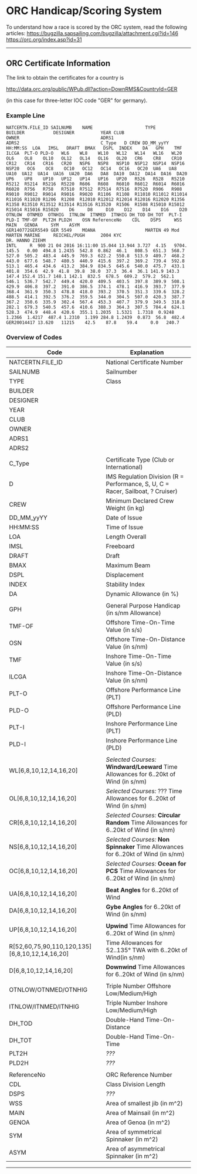 # ORC Handicap/Scoring System

To understand how a race is scored by the ORC system, read the following articles:
https://bugzilla.sapsailing.com/bugzilla/attachment.cgi?id=146
https://orc.org/index.asp?id=31

---

## ORC Certificate Information

The link to obtain the certificates for a country is

  http://data.orc.org/public/WPub.dll?action=DownRMS&CountryId=GER
  
(in this case for three-letter IOC code "GER" for germany).

### Example Line

```
NATCERTN.FILE_ID SAILNUMB    NAME                    TYPE              BUILDER           DESIGNER          YEAR CLUB                                OWNER                               ADRS1                               ADRS2                               C_Type   D CREW DD_MM_yyYY HH:MM:SS  LOA   IMSL   DRAFT  BMAX   DSPL  INDEX    DA   GPH    TMF    ILCGA  PLT-O PLD-O   WL6    WL8    WL10   WL12   WL14   WL16   WL20   OL6    OL8    OL10   OL12   OL14   OL16   OL20   CR6    CR8    CR10   CR12   CR14   CR16   CR20   NSP6   NSP8   NSP10  NSP12  NSP14  NSP16  NSP20   OC6    OC8    OC10   OC12   OC14   OC16   OC20  UA6   UA8   UA10  UA12  UA14  UA16  UA20  DA6   DA8  DA10  DA12  DA14  DA16  DA20   UP6    UP8    UP10   UP12   UP14   UP16   UP20   R526   R528   R5210  R5212  R5214  R5216  R5220  R606   R608   R6010  R6012  R6014  R6016  R6020  R756   R758   R7510  R7512  R7514  R7516  R7520  R906   R908   R9010  R9012  R9014  R9016  R9020  R1106  R1108  R11010 R11012 R11014 R11016 R11020 R1206  R1208  R12010 R12012 R12014 R12016 R12020 R1356  R1358 R13510 R13512 R13514 R13516 R13520  R1506  R1508 R15010 R15012 R15014 R15016 R15020    D6     D8     D10    D12    D14    D16    D20 OTNLOW  OTNMED  OTNHIG  ITNLOW  ITNMED  ITNHIG DH_TOD DH_TOT  PLT-I PLD-I TMF-OF  PLT2H PLD2H    OSN ReferenceNo    CDL    DSPS     WSS    MAIN   GENOA     SYM    ASYM
GER140772GER5549 GER 5549    MOANA                   MARTEN 49 Mod     MARTEN MARINE     REICHEL/PUGH      2004 KYC                                 DR. HANNO ZIEHM                                                                                             INTL     R  900 21 04 2016 16:11:00 15.044 13.944 3.727  4.15   9704. 145.5   0.00  494.8 1.2435  542.8  0.862  46.1   808.5  651.3  568.7  527.0  505.2  483.4  445.9  769.3  622.2  550.8  513.9  489.7  468.2  443.0  677.6  548.7  480.5  440.9  415.6  397.2  369.2  739.4  592.8  513.1  465.4  434.6  413.2  384.9  834.5  645.6  540.0  475.7  433.1  401.8  354.6  42.9  41.8  39.8  38.0  37.3  36.4  36.1 141.9 143.3 147.4 152.4 151.7 148.1 142.1  832.5  678.5  609.2  579.2  562.1  546.1  536.7  542.7  449.4  420.0  409.5  403.5  397.8  389.9  508.1  429.9  406.8  397.2  391.0  386.5  374.1  478.1  416.9  393.7  377.9  368.4  361.9  350.3  478.8  418.0  393.2  370.5  351.3  339.6  328.2  488.5  414.1  392.5  376.2  359.5  344.0  304.5  507.0  420.3  387.7  367.2  350.6  335.9  302.4  567.4  453.3  407.7  379.9  349.5  318.8  282.1  679.3  540.5  457.6  410.6  388.3  364.3  307.5  784.4  624.1  528.3  474.9  448.4  420.6  355.1 1.2035  1.5321  1.7318  0.9248  1.2366  1.4217  487.4 1.2310  1.199 284.8 1.2439  0.873  56.8  482.4 GER20014417 13.620   11215    42.5    87.8    59.4     0.0   240.7
```

### Overview of Codes

| Code | Explanation |
| ----------------- | --------------------------------------- |
| NATCERTN.FILE_ID  | National Certificate Number |
| SAILNUMB          | Sailnumber                  |
| TYPE              | Class                       |
| BUILDER           | |
| DESIGNER          | |
| YEAR              | |
| CLUB              | |
| OWNER             | |
| ADRS1             | |
| ADRS2             | |
|||
| C_Type            | Certificate Type (Club or International) |
| D                 | IMS Regulation Division (R = Performance, S, U, C = Racer, Sailboat, ? Cruiser) |
| CREW              | Minimum Declared Crew Weight (in kg) |
| DD_MM_yyYY        | Date of Issue |
| HH:MM:SS          | Time of Issue |
| LOA               | Length Overall
| IMSL              | Freeboard
| DRAFT             | Draft
| BMAX              | Maximum Beam
| DSPL              | Displacement
| INDEX             | Stability Index
| DA                | Dynamic Allowance (in %)
|||
| GPH               | General Purpose Handicap (in s/nm Allowance)
| TMF-OF            | Offshore Time-On-Time Value (in s/s)
| OSN               | Offshore Time-On-Distance Value (in s/nm)
| TMF               | Inshore Time-On-Time Value (in s/s)
| ILCGA             | Inshore Time-On-Distance Value (in s/nm)
| PLT-O             | Offshore Performance Line (PLT)
| PLD-O             | Offshore Performance Line (PLD)
| PLT-I             | Inshore Performance Line (PLT)
| PLD-I             | Inshore Performance Line (PLD)
|||
| WL[6,8,10,12,14,16,20] | *Selected Courses:* **Windward/Leeward** Time Allowances for 6..20kt of Wind (in s/nm)
| OL[6,8,10,12,14,16,20] | *Selected Courses:* ??? Time Allowances for 6..20kt of Wind (in s/nm)
| CR[6,8,10,12,14,16,20] | *Selected Courses:* **Circular Random** Time Allowances for 6..20kt of Wind (in s/nm)
| NS[6,8,10,12,14,16,20] | *Selected Courses:* **Non Spinnaker** Time Allowances for 6..20kt of Wind (in s/nm)
| OC[6,8,10,12,14,16,20] | *Selected Courses:* **Ocean for PCS** Time Allowances for 6..20kt of Wind (in s/nm)
|||
| UA[6,8,10,12,14,16,20] | **Beat Angles** for 6..20kt of Wind
| DA[6,8,10,12,14,16,20] | **Gybe Angles** for 6..20kt of Wind (in s/nm)
|||
| UP[6,8,10,12,14,16,20] | **Upwind** Time Allowances for 6..20kt of Wind (in s/nm)
| R[52,60,75,90,110,120,135][6,8,10,12,14,16,20] | Time Allowances for 52..135° TWA with 6..20kt of Wind(in s/nm)  
| D[6,8,10,12,14,16,20] | **Downwind** Time Allowances for 6..20kt of Wind (in s/nm)
||| 
| OTNLOW/OTNMED/OTNHIG  | Triple Number Offshore Low/Medium/High
| ITNLOW/ITNMED/ITNHIG  | Triple Number Inshore Low/Medium/High
| DH_TOD    | Double-Hand Time-On-Distance
| DH_TOT    | Double-Hand Time-On-Time
| PLT2H | *???*
| PLD2H | *???*   
|||
| ReferenceNo | ORC Reference Number   
| CDL    | Class Division Length
| DSPS   |  *???*
| WSS    | Area of smallest jib (in m^2)
| MAIN   | Area of Mainsail (in m^2)
| GENOA  | Area of Genoa (in m^2)
| SYM    | Area of symmetrical Spinnaker (in m^2)
| ASYM   | Area of asymmetrical Spinnaker (in m^2)

---